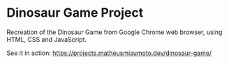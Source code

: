 # Dinosaur Game Project

Recreation of the Dinosaur Game from Google Chrome web browser, using HTML, CSS and JavaScript.

See it in action: https://projects.matheusmisumoto.dev/dinosaur-game/